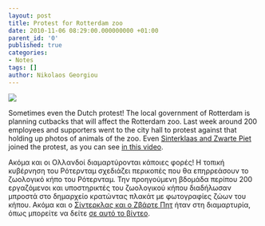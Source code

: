```yaml
---
layout: post
title: Protest for Rotterdam zoo
date: 2010-11-06 08:29:00.000000000 +01:00
parent_id: '0'
published: true
categories:
- Notes
tags: []
author: Nikolaos Georgiou
---
```


<img src="{{ site.baseurl }}/assets/2010/blijdorp.jpg" />

Sometimes even the Dutch protest! The local government of Rotterdam is planning cutbacks that will affect the Rotterdam zoo. Last week around 200 employees and supporters went to the city hall to protest against that holding up photos of animals of the zoo. Even <a href="http://en.wikipedia.org/wiki/Zwarte_Piet" target="_blank">Sinterklaas and Zwarte Piet</a> joined the protest, as you can see <a href="http://www.zie.nl/video/algemeen/Demonstratie-tegen-bezuinigingen-Blijdorp/m1fzqk8fa7pf" target="_blank">in this video</a>.

Ακόμα και οι Ολλανδοί διαμαρτύρονται κάποιες φορές! Η τοπική κυβέρνηση του Ρότερνταμ σχεδιάζει περικοπές που θα επηρρεάσουν το ζωολογικό κήπο του Ρότερνταμ. Την προηγούμενη βδομάδα περίπου 200 εργαζόμενοι και υποστηρικτές του ζωολογικού κήπου διαδήλωσαν μπροστά στο δημαρχείο κρατώντας πλακάτ με φωτογραφίες ζώων του κήπου. Ακόμα και ο <a href="http://en.wikipedia.org/wiki/Zwarte_Piet" target="_blank">Σίντερκλας και ο Ζβάρτε Πητ</a> ήταν στη διαμαρτυρία, όπως μπορείτε να δείτε <a href="http://www.zie.nl/video/algemeen/Demonstratie-tegen-bezuinigingen-Blijdorp/m1fzqk8fa7pf" target="_blank">σε αυτό το βίντεο</a>.
